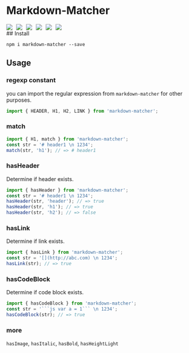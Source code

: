 # Markdown-Matcher

<div style="display: flex;">
  <img style="margin-right: 10px" src="https://img.shields.io/npm/v/markdown-matcher" />
  <img style="margin-right: 10px" src="https://img.shields.io/travis/vkm0303/markdown-matcher"/>
  <img style="margin-right: 10px" src="https://img.shields.io/coveralls/github/vkm0303/markdown-matcher.svg"/>
  <img style="margin-right: 10px" src="https://img.shields.io/npm/dw/markdown-matcher"/>
  <img style="margin-right: 10px" src="https://img.shields.io/bundlephobia/min/markdown-matcher"/>
  <img style="margin-right: 10px" src="https://img.shields.io/github/license/vkm0303/markdown-matcher"/>
</div>
## Install

```shell
npm i markdown-matcher --save
```

## Usage

### regexp constant

you can import the regular expression from `markdown-matcher` for other purposes.

```js
import { HEADER, H1, H2, LINK } from 'markdown-matcher';
```

### match

```js
import { H1, match } from 'markdown-matcher';
const str = '# header1 \n 1234';
match(str, 'h1'); // => # header1
```

### hasHeader

Determine if header exists.

```js
import { hasHeader } from 'markdown-matcher';
const str = '# header1 \n 1234';
hasHeader(str, 'header'); // => true
hasHeader(str, 'h1'); // => true
hasHeader(str, 'h2'); // => false
```

### hasLink

Determine if link exists.

```js
import { hasLink } from 'markdown-matcher';
const str = '[](http://abc.com) \n 1234';
hasLink(str); // => true
```

### hasCodeBlock

Determine if code block exists.

````js
import { hasCodeBlock } from 'markdown-matcher';
const str = '```js var a = 1``` \n 1234';
hasCodeBlock(str); // => true
````

### more

`hasImage`, `hasItalic`, `hasBold`, `hasHeightLight`
